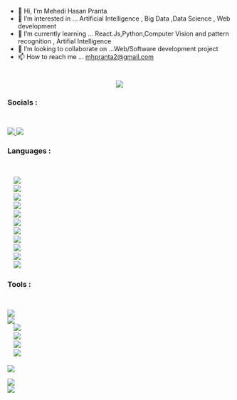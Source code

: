 - 👋 Hi, I’m Mehedi Hasan Pranta
- 👀 I’m interested in ... Artificial Intelligence , Big Data ,Data Science , Web development
- 🌱 I’m currently learning ... React.Js,Python,Computer Vision and pattern recognition , Artifial Intelligence  
- 💞️ I’m looking to collaborate on ...Web/Software development project 
- 📫 How to reach me ... mhpranta2@gmail.com

<!---
mhpranta12/mhpranta12 is a ✨ special ✨ repository because its `README.md` (this file) appears on your GitHub profile.
You can click the Preview link to take a look at your changes.
--->

<h1 align="center">
  <a href="https://git.io/typing-svg">
    <img src="https://readme-typing-svg.herokuapp.com?font=cambria&size=30&lines=Hi++Welcome+to+my+Github;I+am+Mehedi+Hasan+Pranta">
  </a>
</h1>

<h3> Socials : </h3> <br>

<a href="https://www.linkedin.com/in/mehedi-hasan-pranta-a53176162/"> <img src="https://img.icons8.com/fluency/48/000000/linkedin.png"/> </a>
<a href="https://www.facebook.com/mehedihasan.pranta.7/"> <img src="https://img.icons8.com/fluency/48/000000/facebook.png"/> </a>


<h3> Languages : </h3> <br>
<code>
  <img src="https://img.icons8.com/color/48/000000/c-programming.png"/>
  <img src="https://img.icons8.com/color/48/000000/c-plus-plus-logo.png"/>
  <img src="https://img.icons8.com/ios/48/000000/java-coffee-cup-logo--v2.png"/>
  <img src="https://img.icons8.com/color/48/000000/c-sharp-logo.png"/>
  <img src="https://img.icons8.com/color/48/000000/python--v2.png"/>
  <img src="https://img.icons8.com/color/48/000000/html-5--v2.png"/>
  <img src="https://img.icons8.com/color/48/000000/css3.png"/>
  <img src="https://img.icons8.com/dusk/64/000000/php-logo.png"/>
  <img src="https://img.icons8.com/dusk/64/26e07f/javascript-logo.png"/>
  <img src="https://img.icons8.com/fluency/48/000000/laravel.png"/>
  <img src="https://img.icons8.com/color/50/000000/react-native.png"/>
</code>


<h3> Tools : </h3> <br>

<code>
<img src="https://img.icons8.com/color/50/000000/git.png"/>
<img src="https://img.icons8.com/color/48/000000/adobe-photoshop.png"/>
  <img src="https://img.icons8.com/color/50/000000/word.png"/>
  <img src="https://img.icons8.com/color/48/000000/ms-powerpoint.png"/>
  <img src="https://img.icons8.com/fluency/48/000000/visual-studio-code-2019.png"/>
  <img src="https://img.icons8.com/officel/45/000000/java-eclipse.png"/>
</code>

 <br>

 <img src= "https://github-profile-trophy.vercel.app/?username=mhpranta12&row=1&column=9">


<img src="https://github-readme-stats.vercel.app/api?username=mhpranta12&show_icons=true&count_private=true&theme=blue-green)](https://github.com/mhpranta12"><br>
<img src="https://github-readme-stats.vercel.app/api/top-langs/?username=mhpranta12&theme=blue-blue&layout=compact">
